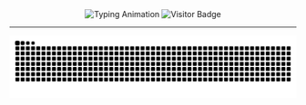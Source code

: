 <div align="center">
  <img width="600" src="https://readme-typing-svg.herokuapp.com?font=JetBrains+Mono&weight=600&size=30&duration=3000&color=2AF7B4&width=535&lines=Hi%2C+I'm+Ankit+Yadav++%F0%9F%91%8B;Let's+Connect!" alt="Typing Animation" />
  <img align='top' src="https://visitor-badge.laobi.icu/badge?page_id=BearerOP.BearerOP&" alt="Visitor Badge" />
</div>

---

<p align="center">
  <img src="https://raw.githubusercontent.com/BearerOP/BearerOP/output/snake.svg" alt="Snake animation" />
</p>

